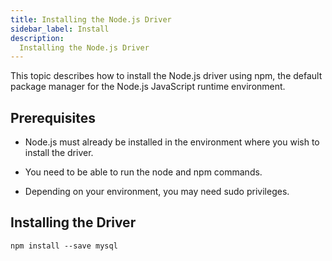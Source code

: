 ```yaml
---
title: Installing the Node.js Driver
sidebar_label: Install
description:
  Installing the Node.js Driver
---
```


This topic describes how to install the Node.js driver using npm, the default package manager for the Node.js JavaScript runtime environment.

## Prerequisites
- Node.js must already be installed in the environment where you wish to install the driver.

- You need to be able to run the node and npm commands.

- Depending on your environment, you may need sudo privileges.

## Installing the Driver
```shell
npm install --save mysql
```
